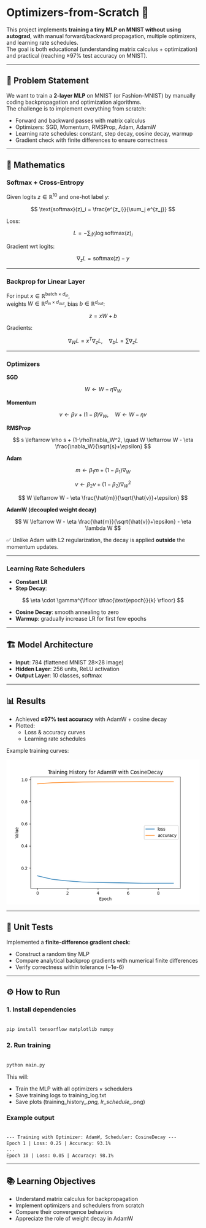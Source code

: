 # Optimizers-from-Scratch 🚀

This project implements **training a tiny MLP on MNIST without using autograd**, with manual forward/backward propagation, multiple optimizers, and learning rate schedules.  
The goal is both educational (understanding matrix calculus + optimization) and practical (reaching ≥97% test accuracy on MNIST).  

---

## 📌 Problem Statement
We want to train a **2-layer MLP** on MNIST (or Fashion-MNIST) by manually coding backpropagation and optimization algorithms.  
The challenge is to implement everything from scratch:
- Forward and backward passes with matrix calculus
- Optimizers: SGD, Momentum, RMSProp, Adam, AdamW
- Learning rate schedules: constant, step decay, cosine decay, warmup
- Gradient check with finite differences to ensure correctness

---

## 🧮 Mathematics

### Softmax + Cross-Entropy
Given logits $z \in \mathbb{R}^{10}$ and one-hot label $y$:

$$
\text{softmax}(z)_i = \frac{e^{z_i}}{\sum_j e^{z_j}}
$$

Loss:

$$
L = - \sum_i y_i \log \text{softmax}(z)_i
$$

Gradient wrt logits:

$$
\nabla_z L = \text{softmax}(z) - y
$$

---

### Backprop for Linear Layer
For input $x \in \mathbb{R}^{\text{batch} \times d_{in}}$,  
weights $W \in \mathbb{R}^{d_{in} \times d_{out}}$, bias $b \in \mathbb{R}^{d_{out}}$:

$$
z = xW + b
$$

Gradients:

$$
\nabla_W L = x^T \nabla_z L, \quad 
\nabla_b L = \sum \nabla_z L
$$

---

### Optimizers

**SGD**  

$$
W \leftarrow W - \eta \nabla_W
$$

**Momentum**  

$$
v \leftarrow \beta v + (1-\beta)\nabla_W, \quad 
W \leftarrow W - \eta v
$$

**RMSProp**  

$$
s \leftarrow \rho s + (1-\rho)\nabla_W^2, \quad 
W \leftarrow W - \eta \frac{\nabla_W}{\sqrt{s}+\epsilon}
$$

**Adam**  

$$
m \leftarrow \beta_1 m + (1-\beta_1)\nabla_W
$$

$$
v \leftarrow \beta_2 v + (1-\beta_2)\nabla_W^2
$$

$$
W \leftarrow W - \eta \frac{\hat{m}}{\sqrt{\hat{v}}+\epsilon}
$$

**AdamW (decoupled weight decay)**  

$$
W \leftarrow W - \eta \frac{\hat{m}}{\sqrt{\hat{v}}+\epsilon} - \eta \lambda W
$$  

✅ Unlike Adam with L2 regularization, the decay is applied **outside** the momentum updates.

---

### Learning Rate Schedulers
- **Constant LR**  
- **Step Decay**:  

$$
\eta \cdot \gamma^{\lfloor \tfrac{\text{epoch}}{k} \rfloor}
$$

- **Cosine Decay**: smooth annealing to zero  
- **Warmup**: gradually increase LR for first few epochs

---

## 🏗 Model Architecture
- **Input**: 784 (flattened MNIST 28×28 image)  
- **Hidden Layer**: 256 units, ReLU activation  
- **Output Layer**: 10 classes, softmax  

---

## 📊 Results
- Achieved **≥97% test accuracy** with AdamW + cosine decay  
- Plotted:
  - Loss & accuracy curves
  - Learning rate schedules

Example training curves:

![Training History Example](training_history_AdamW_CosineDecay.png)

---

## 🧪 Unit Tests
Implemented a **finite-difference gradient check**:  
- Construct a random tiny MLP  
- Compare analytical backprop gradients with numerical finite differences  
- Verify correctness within tolerance (~1e-6)

---

## ⚙️ How to Run

### 1. Install dependencies

```bash

pip install tensorflow matplotlib numpy

```

### 2. Run training

```bash

python main.py

```
This will:
- Train the MLP with all optimizers × schedulers
- Save training logs to training_log.txt  
- Save plots (training_history_*.png, lr_schedule_*.png)

### Example output

```text

--- Training with Optimizer: AdamW, Scheduler: CosineDecay ---
Epoch 1 | Loss: 0.25 | Accuracy: 93.1%
...
Epoch 10 | Loss: 0.05 | Accuracy: 98.1%

```

---

## 📚 Learning Objectives
- Understand matrix calculus for backpropagation
- Implement optimizers and schedulers from scratch
- Compare their convergence behaviors
- Appreciate the role of weight decay in AdamW


